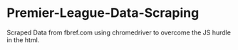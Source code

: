 # Premier-League-Data-Scraping
Scraped Data from fbref.com using chromedriver to overcome the JS hurdle in the html. 
